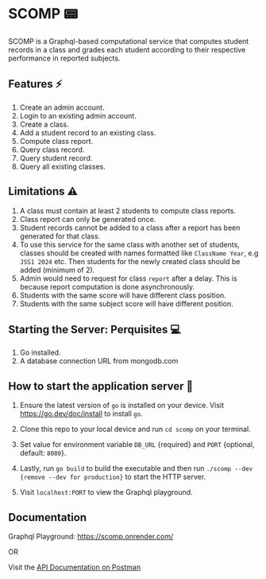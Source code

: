 # SCOMP 📟 
SCOMP is a Graphql-based computational service that computes student
records in a class and grades each student according to their respective performance in reported
subjects. 

## Features ⚡
1. Create an admin account.
2. Login to an existing admin account.
3. Create a class.
4. Add a student record to an existing class.
5. Compute class report.
6. Query class record.
7. Query student record.
8. Query all existing classes.

## Limitations ⚠️

1. A class must contain at least 2 students to compute class reports.
2. Class report can only be generated once.
3. Student records cannot be added to a class after a report has been generated
   for that class.
4. To use this service for the same class with another set of students, classes
should be created with names formatted like `ClassName Year`, e.g `JSS1 2024`
etc. Then students for the newly created class should be added (minimum of 2).
5. Admin would need to request for class `report` after a delay. This is because
   report computation is done asynchronously.
6. Students with the same score will have different class position.
7. Students with the same subject score will have different position.

## Starting the Server: Perquisites 💻

1. Go installed.
2. A database connection URL from mongodb.com


## How to start the application server 🚀

1. Ensure the latest version of `go` is installed on your device. Visit
   https://go.dev/doc/install to install `go`.

2. Clone this repo to your local device and run `cd scomp` on your terminal.

3. Set value for environment variable `DB_URL` {required} and `PORT` {optional, default: `8080`}.

3. Lastly, run `go build` to build the executable and then run `./scomp --dev {remove --dev for production}` to start the HTTP server.

4. Visit `localhost:PORT` to view the Graphql playground.

## Documentation

Graphql Playground: https://scomp.onrender.com/

OR

Visit the [API Documentation on Postman](https://www.postman.com/fewchore-api/workspace/meg/collection/668324efe630760afe868062?action=share&source=copy-link&creator=9797704)